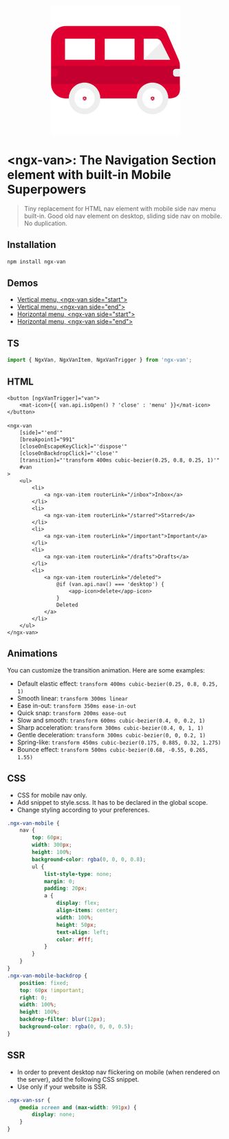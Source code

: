 <p align="center">
 <img width="300px" src="./apps/playground/src/assets/logo.png">
</p>

# \<ngx-van\>: The Navigation Section element with built-in Mobile Superpowers

> Tiny replacement for HTML nav element with mobile side nav menu built-in. Good old nav element on desktop, sliding side nav on mobile. No duplication.

## Installation

```bash
npm install ngx-van
```

## Demos

-   [Vertical menu, \<ngx-van side="start"\>](https://stackblitz.com/edit/angular-ivy-afbbds?file=src/app/app.component.html)
-   [Vertical menu, \<ngx-van side="end"\>](https://stackblitz.com/edit/angular-ivy-51wp1y?file=src%2Fapp%2Fapp.component.html)
-   [Horizontal menu, \<ngx-van side="start"\>](https://stackblitz.com/edit/angular-ivy-yczdag?file=src%2Fapp%2Fapp.component.html)
-   [Horizontal menu, \<ngx-van side="end"\>](https://stackblitz.com/edit/angular-ivy-mqsvwt?file=src%2Fapp%2Fapp.component.html)

## TS

```ts
import { NgxVan, NgxVanItem, NgxVanTrigger } from 'ngx-van';
```

## HTML

```angular
<button [ngxVanTrigger]="van">
    <mat-icon>{{ van.api.isOpen() ? 'close' : 'menu' }}</mat-icon>
</button>

<ngx-van
    [side]="'end'"
    [breakpoint]="991"
    [closeOnEscapeKeyClick]="'dispose'"
    [closeOnBackdropClick]="'close'"
    [transition]="'transform 400ms cubic-bezier(0.25, 0.8, 0.25, 1)'"
    #van
>
    <ul>
        <li>
            <a ngx-van-item routerLink="/inbox">Inbox</a>
        </li>
        <li>
            <a ngx-van-item routerLink="/starred">Starred</a>
        </li>
        <li>
            <a ngx-van-item routerLink="/important">Important</a>
        </li>
        <li>
            <a ngx-van-item routerLink="/drafts">Drafts</a>
        </li>
        <li>
            <a ngx-van-item routerLink="/deleted">
                @if (van.api.nav() === 'desktop') {
                    <app-icon>delete</app-icon>
                }
                Deleted
            </a>
        </li>
    </ul>
</ngx-van>
```

## Animations

You can customize the transition animation. Here are some examples:

-   Default elastic effect: `transform 400ms cubic-bezier(0.25, 0.8, 0.25, 1)`
-   Smooth linear: `transform 300ms linear`
-   Ease in-out: `transform 350ms ease-in-out`
-   Quick snap: `transform 200ms ease-out`
-   Slow and smooth: `transform 600ms cubic-bezier(0.4, 0, 0.2, 1)`
-   Sharp acceleration: `transform 300ms cubic-bezier(0.4, 0, 1, 1)`
-   Gentle deceleration: `transform 300ms cubic-bezier(0, 0, 0.2, 1)`
-   Spring-like: `transform 450ms cubic-bezier(0.175, 0.885, 0.32, 1.275)`
-   Bounce effect: `transform 500ms cubic-bezier(0.68, -0.55, 0.265, 1.55)`

## CSS

-   CSS for mobile nav only.
-   Add snippet to style.scss. It has to be declared in the global scope.
-   Change styling according to your preferences.

```scss
.ngx-van-mobile {
    nav {
        top: 60px;
        width: 300px;
        height: 100%;
        background-color: rgba(0, 0, 0, 0.8);
        ul {
            list-style-type: none;
            margin: 0;
            padding: 20px;
            a {
                display: flex;
                align-items: center;
                width: 100%;
                height: 50px;
                text-align: left;
                color: #fff;
            }
        }
    }
}
.ngx-van-mobile-backdrop {
    position: fixed;
    top: 60px !important;
    right: 0;
    width: 100%;
    height: 100%;
    backdrop-filter: blur(12px);
    background-color: rgba(0, 0, 0, 0.5);
}
```

## SSR

-   In order to prevent desktop nav flickering on mobile (when rendered on the server), add the following CSS snippet.
-   Use only if your website is SSR.

```scss
.ngx-van-ssr {
    @media screen and (max-width: 991px) {
        display: none;
    }
}
```
